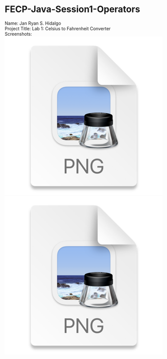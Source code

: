 # FECP-Java-Session1-Operators

Name: Jan Ryan S. Hidalgo <br />
Project Title: Lab 1: Celsius to Fahrenheit Converter <br />
Screenshots:
![img.png](img.png)
![img_1.png](img_1.png)